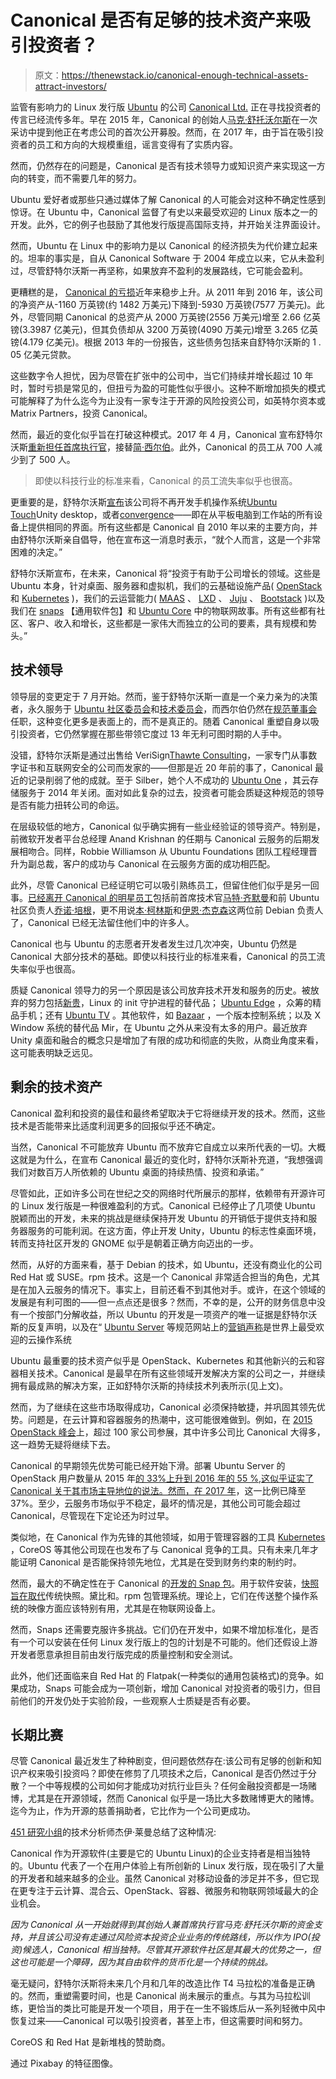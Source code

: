 # Canonical 是否有足够的技术资产来吸引投资者？

> 原文：<https://thenewstack.io/canonical-enough-technical-assets-attract-investors/>

监管有影响力的 Linux 发行版 [Ubuntu](https://www.ubuntu.com/) 的公司 [Canonical Ltd.](https://www.canonical.com/) 正在寻找投资者的传言已经流传多年。早在 2015 年，Canonical 的创始人[马克·舒托沃尔斯](http://www.markshuttleworth.com/)在一次采访中提到他正在考虑公司的首次公开募股。然而，在 2017 年，由于旨在吸引投资者的员工和方向的大规模重组，谣言变得有了实质内容。

然而，仍然存在的问题是，Canonical 是否有技术领导力或知识资产来实现这一方向的转变，而不需要几年的努力。

Ubuntu 爱好者或那些只通过媒体了解 Canonical 的人可能会对这种不确定性感到惊讶。在 Ubuntu 中，Canonical 监督了有史以来最受欢迎的 Linux 版本之一的开发。此外，它的例子也鼓励了其他发行版提高国际支持，并开始关注界面设计。

然而，Ubuntu 在 Linux 中的影响力是以 Canonical 的经济损失为代价建立起来的。坦率的事实是，自从 Canonical Software 于 2004 年成立以来，它从未盈利过，尽管舒特尔沃斯一再坚称，如果放弃不盈利的发展路线，它可能会盈利。

更糟糕的是， [Canonical 的亏损](https://www.duedil.com/company/gb/06870835/canonical-group-limited/financials)近年来稳步上升。从 2011 年到 2016 年，该公司的净资产从-1160 万英镑(约 1482 万美元)下降到-5930 万英镑(7577 万美元)。此外，尽管同期 Canonical 的总资产从 2000 万英镑(2556 万美元)增至 2.66 亿英镑(3.3987 亿美元)，但其负债却从 3200 万英镑(4090 万美元)增至 3.265 亿英镑(4.179 亿美元)。根据 2013 年的一份报告，这些债务包括来自舒特尔沃斯的 1 . 05 亿美元贷款。

这些数字令人担忧，因为尽管在扩张中的公司中，当它们持续并增长超过 10 年时，暂时亏损是常见的，但扭亏为盈的可能性似乎很小。这种不断增加损失的模式可能解释了为什么迄今为止没有一家专注于开源的风险投资公司，如英特尔资本或 Matrix Partners，投资 Canonical。

然而，最近的变化似乎旨在打破这种模式。2017 年 4 月，Canonical 宣布舒特尔沃斯[重新担任首席执行官](https://insights.ubuntu.com/?p=66110&utm_content=buffer8d517&utm_source=omgubuntu)，接替[简·西尔伯](https://twitter.com/silbs)。此外，Canonical 的员工从 700 人减少到了 500 人。

> 即使以科技行业的标准来看，Canonical 的员工流失率似乎也很高。

更重要的是，舒特尔沃斯[宣布](https://insights.ubuntu.com/2017/04/05/growing-ubuntu-for-cloud-and-iot-rather-than-phone-and-convergence/)该公司将不再开发手机操作系统[Ubuntu Touch](https://wiki.ubuntu.com/Touch)Unity desktop，或者[convergence](http://design.ubuntu.com/apps/get-started/convergence)——即在从平板电脑到工作站的所有设备上提供相同的界面。所有这些都是 Canonical 自 2010 年以来的主要方向，并由舒特尔沃斯亲自倡导，他在宣布这一消息时表示，“就个人而言，这是一个非常困难的决定。”

舒特尔沃斯宣布，在未来，Canonical 将“投资于有助于公司增长的领域。这些是 Ubuntu 本身，针对桌面、服务器和虚拟机，我们的云基础设施产品( [OpenStack](https://www.openstack.org/) 和 [Kubernetes](https://kubernetes.io/) )，我们的云运营能力( [MAAS](https://maas.io/) 、 [LXD](https://help.ubuntu.com/lts/serverguide/lxd.html) 、 [Juju](https://jujucharms.com/) 、 [Bootstack](https://www.ubuntu.com/cloud/managed-cloud) )以及我们在 [snaps](https://snapcraft.io/) 【通用软件包】和 [Ubuntu Core](https://www.ubuntu.com/core) 中的物联网故事。所有这些都有社区、客户、收入和增长，这些都是一家伟大而独立的公司的要素，具有规模和势头。”

## 技术领导

领导层的变更定于 7 月开始。然而，鉴于舒特尔沃斯一直是一个亲力亲为的决策者，永久服务于 [Ubuntu 社区委员会](https://launchpad.net/~communitycouncil/+members)和[技术委员会](https://launchpad.net/~techboard/+members)，而西尔伯仍然在[规范董事会](https://insights.ubuntu.com/?p=66110)任职，这种变化更多是表面上的，而不是真正的。随着 Canonical 重塑自身以吸引投资者，它仍然掌握在那些带领它度过 13 年无利可图时期的人手中。

没错，舒特尔沃斯是通过出售给 VeriSign[Thawte Consulting](https://en.wikipedia.org/wiki/Thawte)，一家专门从事数字证书和互联网安全的公司而发家的——但那是近 20 年前的事了，Canonical 最近的记录削弱了他的成就。至于 Silber，她个人不成功的 [Ubuntu One](https://en.wikipedia.org/wiki/Ubuntu_One) ，其云存储服务于 2014 年关闭。面对如此复杂的过去，投资者可能会质疑这种规范的领导是否有能力扭转公司的命运。

在层级较低的地方，Canonical 似乎确实拥有一些业经验证的领导资产。特别是，前微软开发者平台总经理 Anand Krishnan 的任期与 Canonical 云服务的后期发展相吻合。同样，Robbie Williamson 从 Ubuntu Foundations 团队工程经理晋升为副总裁，客户的成功与 Canonical 在云服务方面的成功相匹配。

此外，尽管 Canonical 已经证明它可以吸引熟练员工，但留住他们似乎是另一回事。[已经离开 Canonical 的明星员工](https://en.wikipedia.org/wiki/Canonical_%28company%29)包括前首席技术官[马特·齐默曼](http://blog.canonical.com/?p=566)和前 Ubuntu 社区负责人[乔诺·培根](https://en.wikipedia.org/wiki/Jono_Bacon)，更不用说[本·柯林斯](https://www.linkedin.com/in/benmcollins/)和[伊恩·杰克森](http://www.chiark.greenend.org.uk/~ijackson/)这两位前 Debian 负责人了，Canonical 已经无法留住他们中的许多人。

Canonical 也与 Ubuntu 的志愿者开发者发生过几次冲突，Ubuntu 仍然是 Canonical 大部分技术的基础。即使以科技行业的标准来看，Canonical 的员工流失率似乎也很高。

质疑 Canonical 领导力的另一个原因是该公司放弃技术开发和服务的历史。被放弃的努力包括[新贵](http://upstart.ubuntu.com/)，Linux 的 init 守护进程的替代品； [Ubuntu Edge](https://www.indiegogo.com/projects/ubuntu-edge#/) ，众筹的精品手机；还有 [Ubuntu TV](https://wiki.ubuntu.com/UbuntuTV/Contributing) 。其他软件，如 [Bazaar](http://bazaar.canonical.com/en/) ，一个版本控制系统；以及 X Window 系统的替代品 Mir，在 Ubuntu 之外从来没有太多的用户。最近放弃 Unity 桌面和融合的概念只是增加了有限的成功和彻底的失败，从商业角度来看，这可能表明缺乏远见。

## 剩余的技术资产

Canonical 盈利和投资的最佳和最终希望取决于它将继续开发的技术。然而，这些技术是否能带来比适度利润更多的回报似乎还不确定。

当然，Canonical 不可能放弃 Ubuntu 而不放弃它自成立以来所代表的一切。大概这就是为什么，在宣布 Canonical 最近的变化时，舒特尔沃斯补充道，“我想强调我们对数百万人所依赖的 Ubuntu 桌面的持续热情、投资和承诺。”

尽管如此，正如许多公司在世纪之交的网络时代所展示的那样，依赖带有开源许可的 Linux 发行版是一种很难盈利的方式。Canonical 已经停止了几项使 Ubuntu 脱颖而出的开发，未来的挑战是继续保持开发 Ubuntu 的开销低于提供支持和服务器服务的可能利润。在这方面，停止开发 Unity，Ubuntu 的标志性桌面环境，转而支持社区开发的 GNOME 似乎是朝着正确方向迈出的一步。

然而，从好的方面来看，基于 Debian 的技术，如 Ubuntu，还没有商业化的公司 Red Hat 或 SUSE。rpm 技术。这是一个 Canonical 非常适合担当的角色，尤其是在加入云服务的情况下。事实上，目前还看不到其他对手。或许，在这个领域的发展是有利可图的——但一点点还是很多？然而，不幸的是，公开的财务信息中没有一个按部门分解收益，所以 Ubuntu 的开发是一项资产的唯一证据是舒特尔沃斯的反复声明，以及在“ [Ubuntu Server](https://www.ubuntu.com/download/server) 等规范网站上的[营销声称](https://www.ubuntu.com/cloud/public-cloud)是世界上最受欢迎的云操作系统

Ubuntu 最重要的技术资产似乎是 OpenStack、Kubernetes 和其他新兴的云和容器相关技术。Canonical 是最早在所有这些领域开发解决方案的公司之一，并继续拥有最成熟的解决方案，正如舒特尔沃斯的持续技术列表所示(见上文)。

然而，为了继续在这些市场取得成功，Canonical 必须保持敏捷，并巩固其领先优势。问题是，在云计算和容器服务的热潮中，这可能很难做到。例如，在 [2015 OpenStack 峰会](http://www.datamation.com/open-source/what-are-the-chances-for-an-ubuntu-ipo.html)上，超过 100 家公司参展，其中许多公司比 Canonical 大得多，这一趋势无疑将继续下去。

Canonical 的早期领先优势可能已经开始下滑。部署 Ubuntu Server 的 OpenStack 用户数量从 2015 年[的 33%上升到 2016 年](https://www.openstack.org/assets/survey/Public-User-Survey-Report.pdf)[的 55 %,这似乎证实了 Canonical 关于其市场主导地位的说法。然而，在 2017 年](https://www.openstack.org/assets/survey/April-2016-User-Survey-Report.pdf)，这一比例已降至 37%。至少，云服务市场似乎不稳定，最坏的情况是，其他公司可能会超过 Canonical，尽管现在下定论还为时过早。

类似地，在 Canonical 作为先锋的其他领域，如用于管理容器的工具 [Kubernetes](/category/kubernetes/) ，CoreOS 等其他公司现在也发布了与 Canonical 竞争的工具。只有未来几年才能证明 Canonical 是否能保持领先地位，尤其是在受到财务约束的制约时。

然而，最大的不确定性在于 Canonical 的[开发的 Snap 包](https://thenewstack.io/canonicals-snap-great-good-bad-ugly/)。用于软件安装，[快照旨在取代](https://snapcraft.io/)传统快照。黛比和。rpm 包管理系统。理论上，它们在传送整个操作系统的映像方面应该特别有用，尤其是在物联网设备上。

然而，Snaps 还需要克服许多挑战。它们仍在开发中，如果不增加标准化，是否有一个可以安装在任何 Linux 发行版上的包的计划是不可能的。他们还假设上游开发者愿意承担目前由发行版完成的质量控制和安全测试。

此外，他们还面临来自 Red Hat 的 Flatpak(一种类似的通用包装格式)的竞争。如果成功，Snaps 可能会成为一项创新，增加 Canonical 对投资者的吸引力，但目前他们的开发仍处于实验阶段，一些观察人士质疑是否有必要。

## 长期比赛

尽管 Canonical 最近发生了种种剧变，但问题依然存在:该公司有足够的创新和知识产权来吸引投资吗？即使在修剪了几项技术之后，Canonical 是否仍然过于分散？一个中等规模的公司如何才能成功对抗行业巨头？任何金融投资都是一场赌博，尤其是在开源领域，然而 Canonical 似乎是一场比大多数赌博更大的赌博。迄今为止，作为开源的慈善捐助者，它比作为一个公司更成功。

[451 研究小组](https://451research.com/analyst-team/analyst/Jay+Lyman)的技术分析师杰伊·莱曼总结了这种情况:

Canonical 作为开源软件(主要是它的 Ubuntu Linux)的企业支持者是相当独特的。Ubuntu 代表了一个在用户体验上有所创新的 Linux 发行版，现在吸引了大量的开发者和越来越多的企业。虽然 Canonical 对移动设备的涉足并不多，但它现在更专注于云计算、混合云、OpenStack、容器、微服务和物联网领域最大的企业机会。

*因为 Canonical 从一开始就得到其创始人兼首席执行官马克·舒托沃尔斯的资金支持，并且该公司没有走通过风险资本投资企业业务的传统路线，所以作为 IPO(投资)候选人，Canonical 相当独特。尽管其开源软件社区是其最大的优势之一，但这也可能是一个障碍，因为其自由软件的货币化是一个持续的挑战。*

毫无疑问，舒特尔沃斯将未来几个月和几年的改造比作 T4 马拉松的准备是正确的。然而，重塑需要时间，也是 Canonical 尚未展示的重点。与其为马拉松训练，更恰当的类比可能是开发一个项目，用于在一生不锻炼后从一系列轻微中风中恢复过来——Canonical 可以吸引投资者，甚至上市，但这需要时间和努力。

CoreOS 和 Red Hat 是新堆栈的赞助商。

通过 Pixabay 的特征图像。

<svg xmlns:xlink="http://www.w3.org/1999/xlink" viewBox="0 0 68 31" version="1.1"><title>Group</title> <desc>Created with Sketch.</desc></svg>